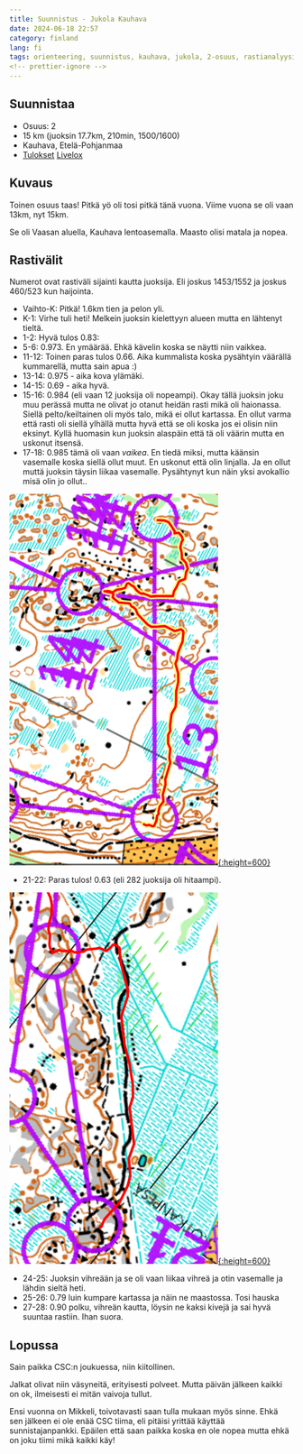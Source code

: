 ```yaml
---
title: Suunnistus - Jukola Kauhava
date: 2024-06-18 22:57
category: finland
lang: fi
tags: orienteering, suunnistus, kauhava, jukola, 2-osuus, rastianalyysi, 
<!-- prettier-ignore -->
---
```


## Suunnistaa

- Osuus: 2
- 15 km (juoksin 17.7km, 210min, 1500/1600)
- Kauhava, Etelä-Pohjanmaa
- [Tulokset](https://online.jukola.com/tulokset/fi/j2024_ju/kilpailijat/1210/2/)
  [Livelox](https://www.livelox.com/Viewer/Lakia-Jukola-2024-Jukolan-Viesti/Jukolan-Viesti/2?classId=790631&relayLeg=2&tab=legView&leg=2)

## Kuvaus

Toinen osuus taas! Pitkä yö oli tosi pitkä tänä vuona. Viime vuona se oli vaan
13km, nyt 15km.

Se oli Vaasan aluella, Kauhava lentoasemalla. Maasto olisi matala ja nopea.

## Rastivälit

Numerot ovat rastiväli sijainti kautta juoksija. Eli joskus 1453/1552 ja joskus
460/523 kun haijointa.

- Vaihto-K: Pitkä! 1.6km tien ja pelon yli.
- K-1: Virhe tuli heti! Melkein juoksin kielettyyn alueen mutta en lähtenyt
  tieltä.
- 1-2: Hyvä tulos 0.83:
- 5-6: 0.973. En ymäärää. Ehkä kävelin koska se näytti niin vaikkea.
- 11-12: Toinen paras tulos 0.66. Aika kummalista koska pysähtyin väärällä
  kummarellä, mutta sain apua :)
- 13-14: 0.975 - aika kova ylämäki.
- 14-15: 0.69 - aika hyvä.
- 15-16: 0.984 (eli vaan 12 juoksija oli nopeampi). Okay tällä juoksin joku muu
  perässä mutta ne olivat jo otanut heidän rasti mikä oli haionassa. Siellä
  pelto/keiltainen oli myös talo, mikä ei ollut kartassa. En ollut varma että
  rasti oli siellä ylhällä mutta hyvä että se oli koska jos ei olisin niin
  eksinyt. Kyllä huomasin kun juoksin alaspäin että tä oli väärin mutta en
  uskonut itsensä.
- 17-18: 0.985 tämä oli vaan _vaikea_. En tiedä miksi, mutta käänsin vasemalle
  koska siellä ollut muut. En uskonut että olin linjalla. Ja en ollut muttä
  juoksin täysin liikaa vasemalle. Pysähtynyt kun näin yksi avokallio misä olin
  jo ollut..

[![from rasti 17 to 18](images/f.2024.jukola.17-18.png "17-18"){:height=600}](images/f.2024.jukola.17-18.png)

- 21-22: Paras tulos! 0.63 (eli 282 juoksija oli hitaampi).

[![from rasti 21 to 22](images/f.2024.jukola.21-22.png "21-22"){:height=600}](images/f.2024.jukola.21-22.png)

- 24-25: Juoksin vihreään ja se oli vaan liikaa vihreä ja otin vasemalle ja
  lähdin sieltä heti.
- 25-26: 0.79 luin kumpare kartassa ja näin ne maastossa. Tosi hauska
- 27-28: 0.90 polku, vihreän kautta, löysin ne kaksi kivejä ja sai hyvä suuntaa
  rastiin. Ihan suora.

## Lopussa

Sain paikka CSC:n joukuessa, niin kiitollinen.

Jalkat olivat niin väsyneitä, erityisesti polveet. Mutta päivän jälkeen kaikki
on ok, ilmeisesti ei mitän vaivoja tullut.

Ensi vuonna on Mikkeli, toivotavasti saan tulla mukaan myös sinne. Ehkä sen
jälkeen ei ole enää CSC tiima, eli pitäisi yrittää käyttää sunnistajanpankki.
Epäilen että saan paikka koska en ole nopea mutta ehkä on joku tiimi mikä kaikki
käy!
